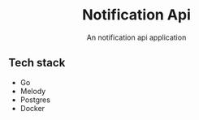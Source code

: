 <h1 align="center">Notification Api</h1>
<p align="center">An notification api application</p>

## Tech stack
* Go
* Melody
* Postgres
* Docker
